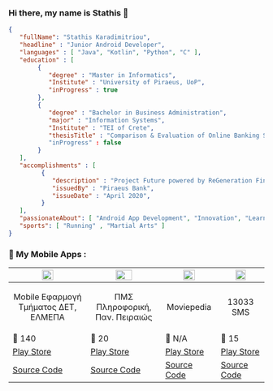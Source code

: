 ### Hi there, my name is Stathis 👋


```json
{
   "fullName": "Stathis Karadimitriou",
   "headline" : "Junior Android Developer",
   "languages" : [ "Java", "Kotlin", "Python", "C" ],
   "education" : [
        {
           "degree" : "Master in Informatics",
           "Institute" : "University of Piraeus, UoP",
           "inProgress" : true
        },
        {
           "degree" : "Bachelor in Business Administration",
           "major" : "Information Systems",
           "Institute" : "TEI of Crete",
           "thesisTitle" : "Comparison & Evaluation of Online Banking Systems"
           "inProgress" : false
        }
   ],
   "accomplishments" : [
         {
            "description" : "Project Future powered by ReGeneration Finalist | Android App Development",
            "issuedBy" : "Piraeus Bank",
            "issueDate" : "April 2020",
         }
   ],
   "passionateAbout": [ "Android App Development", "Innovation", "Learning new things" ],
   "sports": [ "Running" , "Martial Arts" ]
}
``` 

### 📱 My Mobile Apps :

| <img src="https://user-images.githubusercontent.com/64270931/155697639-e6aefa1b-c784-4cb2-8377-2473b839c46d.png" width=40% height=40%> | <img src="https://user-images.githubusercontent.com/64270931/155697017-feb2a3e3-e09d-46c5-b4a0-9c2e8721a0f5.png" width=50% height=50%>  | <img src="https://user-images.githubusercontent.com/64270931/155700048-bd643df8-f784-41ad-bbdc-2979817f01b4.png" width=50% height=50%>   | <img src="https://user-images.githubusercontent.com/64270931/155700066-aa7fa553-239f-42fc-9e3e-7f223215ed04.png" width=50% height=50%>  |
| ------------- | ------------- | ------------- | ------------- | 
| <p align="center">Mobile Εφαρμογή </br> Τμήματος ΔΕΤ, ΕΛΜΕΠΑ</p>   | <p align="center">ΠΜΣ Πληροφορική,</br> Παν. Πειραιώς</p>    | <p align="center">Moviepedia</p>   | <p align="center">13033 SMS</p> | 
| 🧍 140    | 🧍 20   | 🧍 N/A   | 🧍 15   |
| [Play Store](https://play.google.com/store/apps/details?id=com.stathis.elmepaunivapp)   | [Play Store](https://play.google.com/store/apps/details?id=com.stathis.unipiapp) | [Play Store](https://play.google.com/store/apps/details?id=com.stathis.moviepedia)   | [Play Store](https://play.google.com/store/apps/details?id=com.stathis.movementsms) | 
| [Source Code](https://github.com/skaradimitriou/ElmepaUniApp) | [Source Code](https://github.com/skaradimitriou/unipi-app) | [Source Code](https://github.com/skaradimitriou/Moviepedia) | [Source Code](https://github.com/skaradimitriou/sms-13033) |

